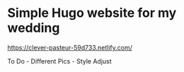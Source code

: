 # Simple Hugo website for my wedding

https://clever-pasteur-59d733.netlify.com/

To Do 
	- Different Pics
	- Style Adjust

